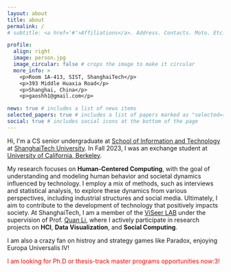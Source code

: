 ```yaml
---
layout: about
title: about
permalink: /
# subtitle: <a href='#'>Affiliations</a>. Address. Contacts. Moto. Etc.

profile:
  align: right
  image: person.jpg
  image_circular: false # crops the image to make it circular
  more_info: >
    <p>Room 1A-413, SIST, ShanghaiTech</p>
    <p>393 Middle Huaxia Road</p>
    <p>Shanghai, China</p>
    <p>gaoshh1@gmail.com</p>

news: true # includes a list of news items
selected_papers: true # includes a list of papers marked as "selected={true}"
social: true # includes social icons at the bottom of the page
---
```


Hi, I'm a CS senior undergraduate at [School of Information and Technology](https://sist.shanghaitech.edu.cn/sist_en/) at [ShanghaiTech University](https://www.shanghaitech.edu.cn/eng/). In Fall 2023, I was an exchange student at [University of California, Berkeley](https://www.berkeley.edu/).

My research focuses on **Human-Centered Computing**, with the goal of understanding and modeling human behavior and societal dynamics influenced by technology. I employ a mix of methods, such as interviews and statistical analysis, to explore these dynamics from various perspectives, including industrial structures and social media. Ultimately, I aim to contribute to the development of technology that positively impacts society. At ShanghaiTech, I am a member of the [ViSeer LAB](https://faculty.sist.shanghaitech.edu.cn/liquan/) under the supervision of Prof. [Quan Li](https://faculty.sist.shanghaitech.edu.cn/liquan/), where I actively participate in research projects on **HCI**, **Data Visualization**, and **Social Computing**.

I am also a crazy fan on histroy and strategy games like Paradox, enjoying Europa Universalis IV!

<span style="color:red">I am looking for Ph.D or thesis-track master programs opportunities now:3! </span>

